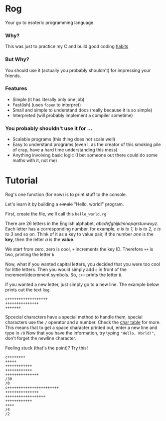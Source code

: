 # Rog
Your go to esoteric programming language.

### Why?
This was just to practice my C and build good coding [habits](https://www.youtube.com/watch?v=dQw4w9WgXcQ)

### But Why?
You should use it (actually you probably shouldn't) for impressing your friends.

### Features
- Simple (it has literally only one job)
- Fast(ish) (uses `fopen` to interpret)
- Small and simple to understand docs (really because it is so simple)
- Interpreted (will probably implement a compiler sometime)

### You probably shouldn't use it for ...
- Scalable programs (this thing does not scale well)
- Easy to understand programs (even I, as the creator of this smoking pile of crap, have a hard time understanding this mess)
- Anything involving basic logic (I bet someone out there could do some maths with it, not me)

# Tutorial
Rog's one function (for now) is to print stuff to the console.

Let's learn it by building a ~~simple~~ "Hello, world!" program.

First, create the file, we'll call this `hello_world.rg`

There are 26 letters in the English alphabet, _abcdefghijklmnopqrstuvwxyz_. Each letter has a corresponding number, for example, _a is to 1, b is to 2, c is to 3_ and so on. Think of it as a key to value pair, if the number _one_ is the **key**, then the letter _a_ is the **value**.

We start from zero, zero is cool, `+` increments the key ID.
Therefore `++` is two, printing the letter `b`

Now, what if you wanted capital letters, you decided that you were too cool for little letters. Then you would simply add `c` in front of the increment/decrement symbols.
So, `c++` prints the letter `B`.

If you wanted a new letter, just simply go to a new line. The example below prints out the text `Rog`.
```
c++++++++++++++++++
+++++++++++++++
+++++++
```

Spcecial characters have a special method to handle them, special characters use the `/` operator and a number. Check the [char table](https://github.com/tominekan/rog) for more.
This means that to get a space character printed out, enter a new line and type in `/0`
Now that you have the information, try typing `"Hello, World!"`, don't forget the newline character.





Feeling stuck (that's the point)? Try this!
```
c++++++++
+++++
++++++++++++
++++++++++++
+++++++++++++++
/30
/0
c+++++++++++++++++++++++
+++++++++++++++
++++++++++++++++++
++++++++++++
++++
/4
/2
```